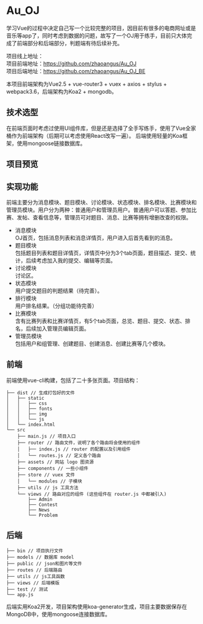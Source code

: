 # Au_OJ
学习Vue的过程中决定自己写一个比较完整的项目，因目前有很多的电商网址或是音乐等app了，同时考虑到数据的问题，故写了一个OJ用于练手，目前只大体完成了前端部分和后端部分，判题端有待后续补充。

项目线上地址：<br>
项目前端地址：https://github.com/zhaoangus/Au_OJ<br>
项目后端地址：https://github.com/zhaoangus/Au_OJ_BE

本项目前端架构为Vue2.5 + vue-router3 + vuex + axios + stylus + webpack3.6，后端架构为Koa2 + mongodb。

## 技术选型
在前端页面时考虑过使用UI组件库，但是还是选择了全手写练手，使用了Vue全家桶作为前端架构（后期可以考虑使用React改写一遍）。
后端使用轻量的Koa框架，使用mongoose链接数据库。

## 项目预览


## 实现功能
前端主要分为消息模块、题目模块、讨论模块、状态模块、排名模块、比赛模块和管理员模块。用户分为两种：普通用户和管理员用户。普通用户可以答题、参加比赛、发帖、查看信息等，管理员可对题目、消息、比赛等拥有增删改查的权限。

+ 消息模块<br>
OJ首页，包括消息列表和消息详情页，用户进入后首先看到的消息。
+ 题目模块<br>
包括题目列表和题目详情页，详情页中分为3个tab页面，题目描述、提交、统计，后续考虑加入我的提交、编辑等页面。
+ 讨论模块<br>
讨论区。
+ 状态模块<br>
用户提交题目的判题结果（待完善）。
+ 排行模块<br>
用户排名结果。（分组功能待完善）
+ 比赛模块<br>
含有比赛列表和比赛详情页，有5个tab页面，总览、题目、提交、状态、排名，后续加入管理员编辑页面。
+ 管理员模块<br>
包括用户和组管理、创建题目、创建消息、创建比赛等几个模块。

## 前端
前端使用vue-cli构建，包括了二十多张页面。项目结构：

```
├── dist // 生成打包好的文件
│   ├── static
│   │   ├── css
│   │   ├── fonts
│   │   ├── img
│   │   └── js  
│   └── index.html
└── src
    ├── main.js // 项目入口
    ├── router // 路由文件，说明了各个路由将会使用的组件
    │   ├── index.js // router 的配置以及引用组件
    │   └── routes.js // 定义各个路由
    ├── assets // 网站 logo 图资源
    ├── components // 一些小组件
    ├── store // vuex 文件
    │   └── modules // 子模块
    ├── utils // js 工具方法
    └── views // 路由对应的组件 (这些组件在 router.js 中都被引入)
        ├── Admin
        ├── Contest
        ├── News
        └── Problem
```

## 后端

```
├── bin // 项目执行文件
├── models // 数据库 model
├── public // json和图片等文件
├── routes // 后端路由
├── utils // js工具函数
├── views // 后端模版
├── test // 测试
└── app.js
```

后端实用Koa2开发，项目架构使用koa-generator生成，项目主要数据保存在MongoDB中，使用mongoose连接数据库。